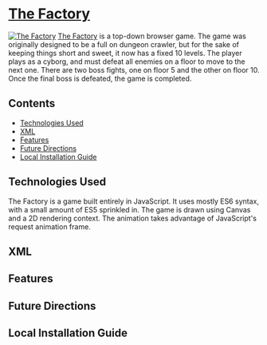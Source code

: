 # [The Factory](https://pcampbell42.github.io/the-factory/)
[![The Factory](https://github.com/pcampbell42/the-factory/blob/main/dist/assets/readme_assets/home_page.png)](https://pcampbell42.github.io/the-factory/)
[The Factory](https://pcampbell42.github.io/the-factory/) is a top-down browser game. The game was originally designed to be a full on dungeon crawler, but for the sake of keeping things short and sweet, it now has a fixed 10 levels. The player plays as a cyborg, and must defeat all enemies on a floor to move to the next one. There are two boss fights, one on floor 5 and the other on floor 10. Once the final boss is defeated, the game is completed.

## Contents
* [Technologies Used](#technologies-used)
* [XML](#xml)
* [Features](#features)
* [Future Directions](#future-directions)
* [Local Installation Guide](#local-installation-guide)

## Technologies Used
The Factory is a game built entirely in JavaScript. It uses mostly ES6 syntax, with a small amount of ES5 sprinkled in. The game is drawn using Canvas and a 2D rendering context. The animation takes advantage of JavaScript's request animation frame.

## XML


## Features


## Future Directions

## Local Installation Guide
